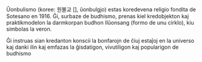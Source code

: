Ŭonbulismo (koree: 원불교 [], ŭonbulgjo) estas koredevena religio fondita de Sotesano en 1916. 
Ĝi, surbaze de budhismo, prenas kiel kredobjekton kaj praktikmodelon la darmkorpan budhon Ilŭonsang (formo de unu cirklo), kiu simbolas la veron. 

Ĝi instruas sian kredanton konscii la bonfarojn de ĉiuj estaĵoj en la universo kaj danki ilin kaj emfazas la ĝisdatigon, vivutiligon kaj popularigon de budhismo